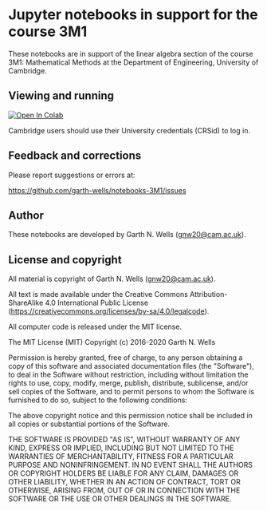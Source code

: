 # Jupyter notebooks in support for the course 3M1

These notebooks are in support of the linear algebra section of the
course 3M1: Mathematical Methods at the Department of Engineering,
University of Cambridge.


## Viewing and running

[![Open In Colab](https://colab.research.google.com/assets/colab-badge.svg)](https://colab.research.google.com/github/garth-wells/notebooks-3M1)

Cambridge users should use their University credentials (CRSid) to log in.


## Feedback and corrections

Please report suggestions or errors at:

https://github.com/garth-wells/notebooks-3M1/issues


## Author

These notebooks are developed by Garth N. Wells (<gnw20@cam.ac.uk>).


##  License and copyright

All material is copyright of Garth N. Wells (<gnw20@cam.ac.uk>).

All text is made available under the Creative Commons
Attribution-ShareAlike 4.0 International Public License
(https://creativecommons.org/licenses/by-sa/4.0/legalcode).

All computer code is released under the MIT license.

The MIT License (MIT)
Copyright (c) 2016-2020 Garth N. Wells

Permission is hereby granted, free of charge, to any person obtaining
a copy of this software and associated documentation files (the
"Software"), to deal in the Software without restriction, including
without limitation the rights to use, copy, modify, merge, publish,
distribute, sublicense, and/or sell copies of the Software, and to
permit persons to whom the Software is furnished to do so, subject to
the following conditions:

The above copyright notice and this permission notice shall be
included in all copies or substantial portions of the Software.

THE SOFTWARE IS PROVIDED "AS IS", WITHOUT WARRANTY OF ANY KIND,
EXPRESS OR IMPLIED, INCLUDING BUT NOT LIMITED TO THE WARRANTIES OF
MERCHANTABILITY, FITNESS FOR A PARTICULAR PURPOSE AND
NONINFRINGEMENT. IN NO EVENT SHALL THE AUTHORS OR COPYRIGHT HOLDERS BE
LIABLE FOR ANY CLAIM, DAMAGES OR OTHER LIABILITY, WHETHER IN AN ACTION
OF CONTRACT, TORT OR OTHERWISE, ARISING FROM, OUT OF OR IN CONNECTION
WITH THE SOFTWARE OR THE USE OR OTHER DEALINGS IN THE SOFTWARE.
